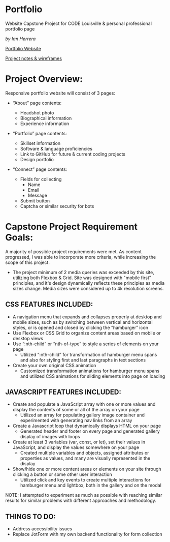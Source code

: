 # Portfolio
Website Capstone Project for CODE Louisville & personal professional portfolio page

*by Ian Herrera*

[Portfolio Website](https://iantherrera.github.io/Portfolio/)

[Project notes & wireframes](https://drive.google.com/file/d/1ZWJ9nSAYxI09EU6xMQwX4jmH5hyXAI-z/view?usp=sharing)

# Project Overview:

Responsive portfolio website will consist of 3 pages: 

- “About” page contents:
  - Headshot photo
  - Biographical information
  - Experience information

- “Portfolio” page contents:
  - Skillset information
  - Software & language proficiencies
  - Link to GitHub for future & current coding projects
  - Design portfolio

- “Connect” page contents:
  - Fields for collecting
    - Name
    - Email
    - Message
  - Submit button
  - Captcha or similar security for bots

# Capstone Project Requirement Goals:

A majority of possible project requirements were met. As content progressed, I was able to incorporate more criteria, while increasing the scope of this project.

- The project minimum of 2 media queries was exceeded by this site, utilizing both Flexbox & Grid. Site was designed with "mobile first" principles, and it's design dynamically reflects these principles as media sizes change. Media sizes were considered up to 4k resolution screens.

## CSS FEATURES INCLUDED:
- A navigation menu that expands and collapses properly at desktop and mobile sizes, such as by switching between vertical and horizontal styles, or is opened and closed by clicking the “hamburger” icon
- Use Flexbox or CSS Grid to organize content areas based on mobile or desktop views
- Use “:nth-child” or “nth-of-type” to style a series of elements on your page
  - Utilized “:nth-child” for transformation of hamburger menu spans and also for styling first and last paragraphs in text sections
- Create your own original CSS animation
  - Customized transformation animations for hamburger menu spans and utilized CSS animations for sliding elements into page on loading

## JAVASCRIPT FEATURES INCLUDED:
- Create and populate a JavaScript array with one or more values and display the contents of some or all of the array on your page
  - Utilized an array for populating gallery image container and experimented with generating nav links from an array
- Create a Javascript loop that dynamically displays HTML on your page
  - Generated header and footer on every page and generated gallery display of images with loops
- Create at least 3 variables (var, const, or let), set their values in JavaScript, and display the values somewhere on your page
  - Created multiple variables and objects, assigned attributes or properties as values, and many are visually represented in the display
- Show/hide one or more content areas or elements on your site through clicking a button or some other user interaction
  - Utilized click and key events to create multiple interactions for hamburger menu and lightbox, both in the gallery and on the modal

NOTE: I attempted to experiment as much as possible with reaching similar results for similar problems with different approaches and methodology.

## THINGS TO DO:
- Address accessibility issues
- Replace JotForm with my own backend functionality for form collection
